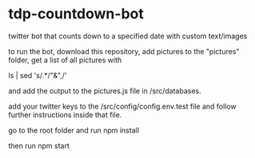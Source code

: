 # tdp-countdown-bot
twitter bot that counts down to a specified date with custom text/images

to run the bot, download this repository, add pictures to the "pictures" folder, get a list of all pictures with 

ls | sed 's/.*/"&",/'

and add the output to the pictures.js file in /src/databases.

add your twitter keys to the /src/config/config.env.test file and follow further instructions inside that file.

go to the root folder and run npm install

then run npm start
